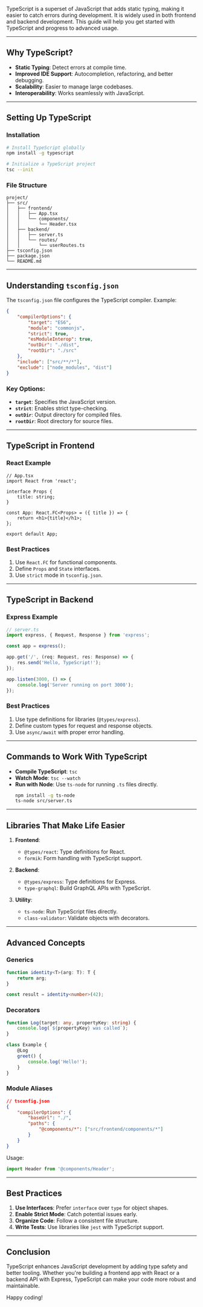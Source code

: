
TypeScript is a superset of JavaScript that adds static typing, making it easier to catch errors during development. It is widely used in both frontend and backend development. This guide will help you get started with TypeScript and progress to advanced usage.

---

## Why TypeScript?

- **Static Typing**: Detect errors at compile time.
- **Improved IDE Support**: Autocompletion, refactoring, and better debugging.
- **Scalability**: Easier to manage large codebases.
- **Interoperability**: Works seamlessly with JavaScript.

---

## Setting Up TypeScript

### Installation
```bash
# Install TypeScript globally
npm install -g typescript

# Initialize a TypeScript project
tsc --init
```

### File Structure
```plaintext
project/
├── src/
│   ├── frontend/
│   │   ├── App.tsx
│   │   └── components/
│   │       └── Header.tsx
│   ├── backend/
│   │   ├── server.ts
│   │   └── routes/
│   │       └── userRoutes.ts
├── tsconfig.json
├── package.json
└── README.md
```

---

## Understanding `tsconfig.json`

The `tsconfig.json` file configures the TypeScript compiler. Example:
```json
{
    "compilerOptions": {
        "target": "ES6",
        "module": "commonjs",
        "strict": true,
        "esModuleInterop": true,
        "outDir": "./dist",
        "rootDir": "./src"
    },
    "include": ["src/**/*"],
    "exclude": ["node_modules", "dist"]
}
```

### Key Options:
- **`target`**: Specifies the JavaScript version.
- **`strict`**: Enables strict type-checking.
- **`outDir`**: Output directory for compiled files.
- **`rootDir`**: Root directory for source files.

---

## TypeScript in Frontend

### React Example
```tsx
// App.tsx
import React from 'react';

interface Props {
    title: string;
}

const App: React.FC<Props> = ({ title }) => {
    return <h1>{title}</h1>;
};

export default App;
```

### Best Practices
1. Use `React.FC` for functional components.
2. Define `Props` and `State` interfaces.
3. Use `strict` mode in `tsconfig.json`.

---

## TypeScript in Backend

### Express Example
```ts
// server.ts
import express, { Request, Response } from 'express';

const app = express();

app.get('/', (req: Request, res: Response) => {
    res.send('Hello, TypeScript!');
});

app.listen(3000, () => {
    console.log('Server running on port 3000');
});
```

### Best Practices
1. Use type definitions for libraries (`@types/express`).
2. Define custom types for request and response objects.
3. Use `async/await` with proper error handling.

---

## Commands to Work With TypeScript

- **Compile TypeScript**: `tsc`
- **Watch Mode**: `tsc --watch`
- **Run with Node**: Use `ts-node` for running `.ts` files directly.
    ```bash
    npm install -g ts-node
    ts-node src/server.ts
    ```

---

## Libraries That Make Life Easier

1. **Frontend**:
     - `@types/react`: Type definitions for React.
     - `formik`: Form handling with TypeScript support.

2. **Backend**:
     - `@types/express`: Type definitions for Express.
     - `type-graphql`: Build GraphQL APIs with TypeScript.

3. **Utility**:
     - `ts-node`: Run TypeScript files directly.
     - `class-validator`: Validate objects with decorators.

---

## Advanced Concepts

### Generics
```ts
function identity<T>(arg: T): T {
    return arg;
}

const result = identity<number>(42);
```

### Decorators
```ts
function Log(target: any, propertyKey: string) {
    console.log(`${propertyKey} was called`);
}

class Example {
    @Log
    greet() {
        console.log('Hello!');
    }
}
```

### Module Aliases
```json
// tsconfig.json
{
    "compilerOptions": {
        "baseUrl": "./",
        "paths": {
            "@components/*": ["src/frontend/components/*"]
        }
    }
}
```

Usage:
```ts
import Header from '@components/Header';
```

---

## Best Practices

1. **Use Interfaces**: Prefer `interface` over `type` for object shapes.
2. **Enable Strict Mode**: Catch potential issues early.
3. **Organize Code**: Follow a consistent file structure.
4. **Write Tests**: Use libraries like `jest` with TypeScript support.

---

## Conclusion

TypeScript enhances JavaScript development by adding type safety and better tooling. Whether you're building a frontend app with React or a backend API with Express, TypeScript can make your code more robust and maintainable.

Happy coding!
